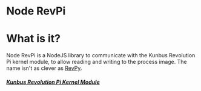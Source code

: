 Node RevPi
=======
# What is it?
Node RevPi is a NodeJS library to communicate with the Kunbus Revolution Pi kernel module, to allow reading and writing to the process image. The name isn't as clever as [RevPy](https://github.com/siyka-au/revpy).

##### [Kunbus Revolution Pi Kernel Module](https://github.com/RevolutionPi/piControl)
